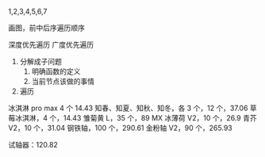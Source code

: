 1,2,3,4,5,6,7

画图，前中后序遍历顺序

深度优先遍历
广度优先遍历

1. 分解成子问题
	1. 明确函数的定义
	2. 当前节点该做的事情
2. 遍历




冰淇淋 pro max 4 个 14.43
知春、知夏、知秋、知冬，各 3 个，12 个，37.06
草莓冰淇淋，4 个，14.43
雏菊黄 L，35 个，89
MX 冰薄荷 V2，10 个，26.9
青芥 V2，10 个，31.04
钢铁轴，100 个，290.61
金粉轴 V2，90 个，265.93

试轴器：120.82